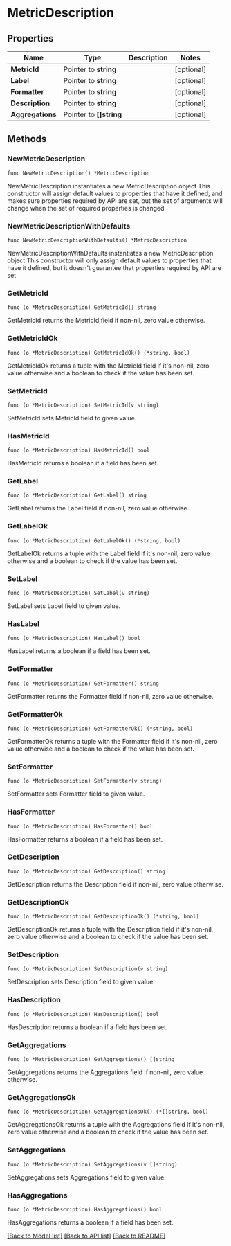 # MetricDescription

## Properties

Name | Type | Description | Notes
------------ | ------------- | ------------- | -------------
**MetricId** | Pointer to **string** |  | [optional] 
**Label** | Pointer to **string** |  | [optional] 
**Formatter** | Pointer to **string** |  | [optional] 
**Description** | Pointer to **string** |  | [optional] 
**Aggregations** | Pointer to **[]string** |  | [optional] 

## Methods

### NewMetricDescription

`func NewMetricDescription() *MetricDescription`

NewMetricDescription instantiates a new MetricDescription object
This constructor will assign default values to properties that have it defined,
and makes sure properties required by API are set, but the set of arguments
will change when the set of required properties is changed

### NewMetricDescriptionWithDefaults

`func NewMetricDescriptionWithDefaults() *MetricDescription`

NewMetricDescriptionWithDefaults instantiates a new MetricDescription object
This constructor will only assign default values to properties that have it defined,
but it doesn't guarantee that properties required by API are set

### GetMetricId

`func (o *MetricDescription) GetMetricId() string`

GetMetricId returns the MetricId field if non-nil, zero value otherwise.

### GetMetricIdOk

`func (o *MetricDescription) GetMetricIdOk() (*string, bool)`

GetMetricIdOk returns a tuple with the MetricId field if it's non-nil, zero value otherwise
and a boolean to check if the value has been set.

### SetMetricId

`func (o *MetricDescription) SetMetricId(v string)`

SetMetricId sets MetricId field to given value.

### HasMetricId

`func (o *MetricDescription) HasMetricId() bool`

HasMetricId returns a boolean if a field has been set.

### GetLabel

`func (o *MetricDescription) GetLabel() string`

GetLabel returns the Label field if non-nil, zero value otherwise.

### GetLabelOk

`func (o *MetricDescription) GetLabelOk() (*string, bool)`

GetLabelOk returns a tuple with the Label field if it's non-nil, zero value otherwise
and a boolean to check if the value has been set.

### SetLabel

`func (o *MetricDescription) SetLabel(v string)`

SetLabel sets Label field to given value.

### HasLabel

`func (o *MetricDescription) HasLabel() bool`

HasLabel returns a boolean if a field has been set.

### GetFormatter

`func (o *MetricDescription) GetFormatter() string`

GetFormatter returns the Formatter field if non-nil, zero value otherwise.

### GetFormatterOk

`func (o *MetricDescription) GetFormatterOk() (*string, bool)`

GetFormatterOk returns a tuple with the Formatter field if it's non-nil, zero value otherwise
and a boolean to check if the value has been set.

### SetFormatter

`func (o *MetricDescription) SetFormatter(v string)`

SetFormatter sets Formatter field to given value.

### HasFormatter

`func (o *MetricDescription) HasFormatter() bool`

HasFormatter returns a boolean if a field has been set.

### GetDescription

`func (o *MetricDescription) GetDescription() string`

GetDescription returns the Description field if non-nil, zero value otherwise.

### GetDescriptionOk

`func (o *MetricDescription) GetDescriptionOk() (*string, bool)`

GetDescriptionOk returns a tuple with the Description field if it's non-nil, zero value otherwise
and a boolean to check if the value has been set.

### SetDescription

`func (o *MetricDescription) SetDescription(v string)`

SetDescription sets Description field to given value.

### HasDescription

`func (o *MetricDescription) HasDescription() bool`

HasDescription returns a boolean if a field has been set.

### GetAggregations

`func (o *MetricDescription) GetAggregations() []string`

GetAggregations returns the Aggregations field if non-nil, zero value otherwise.

### GetAggregationsOk

`func (o *MetricDescription) GetAggregationsOk() (*[]string, bool)`

GetAggregationsOk returns a tuple with the Aggregations field if it's non-nil, zero value otherwise
and a boolean to check if the value has been set.

### SetAggregations

`func (o *MetricDescription) SetAggregations(v []string)`

SetAggregations sets Aggregations field to given value.

### HasAggregations

`func (o *MetricDescription) HasAggregations() bool`

HasAggregations returns a boolean if a field has been set.


[[Back to Model list]](../README.md#documentation-for-models) [[Back to API list]](../README.md#documentation-for-api-endpoints) [[Back to README]](../README.md)


